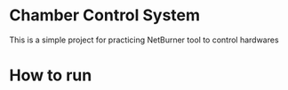 # Chamber Control System
This is a simple project for practicing NetBurner tool to control hardwares

# How to run


